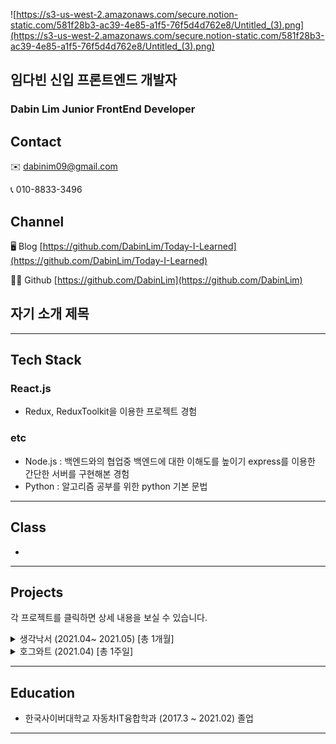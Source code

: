 ![https://s3-us-west-2.amazonaws.com/secure.notion-static.com/581f28b3-ac39-4e85-a1f5-76f5d4d762e8/Untitled_(3).png](https://s3-us-west-2.amazonaws.com/secure.notion-static.com/581f28b3-ac39-4e85-a1f5-76f5d4d762e8/Untitled_(3).png)

## 임다빈 신입 프론트엔드 개발자
### Dabin Lim Junior FrontEnd Developer

## Contact

✉️ dabinim09@gmail.com

📞 010-8833-3496

## Channel

🖥️ Blog [https://github.com/DabinLim/Today-I-Learned](https://github.com/DabinLim/Today-I-Learned)

👨‍💻 Github [https://github.com/DabinLim](https://github.com/DabinLim)

## 자기 소개 제목 




---

## Tech Stack

### React.js
- Redux, ReduxToolkit을 이용한 프로젝트 경험


### etc
- Node.js : 백엔드와의 협업중 백엔드에 대한 이해도를 높이기 express를 이용한 간단한 서버를 구현해본 경험
- Python : 알고리즘 공부를 위한 python 기본 문법


---

## Class

- 

---

## Projects 

각 프로젝트를 클릭하면 상세 내용을 보실 수 있습니다.

<details>
<summary>생각낙서 (2021.04~ 2021.05) [총 1개월]</summary>
<div>       

- Github Repository : [https://github.com/DabinLim/mind_bookshelf](https://github.com/DabinLim/mind_bookshelf)
    - **프론트엔드 개발 (2021.04~2021.05) [1개월]**
        - 사용한 기술 스택 : React.js
        - 팀구성 : 디자인 1명, 프론트엔드 개발자3명(본인포함), 백엔드 개발자 3명
        - 세부 내용 : 유저 230명 가입
        - 어려웠던 점
        - 해결방식
        - 웹사이트 [https://thinknote.us/](https://thinknote.online/)

</div>
</details>

<details>
<summary>호그와트 (2021.04) [총 1주일]</summary>
<div>       
 
- Github Repository : [https://github.com/DabinLim/Hogwarts](https://github.com/DabinLim/Hogwarts)
    - **프론트엔드 및 백엔드 개발 (2021.04) [1주일]**
        - 사용한 기술 스택 : React.js, Node.js
        - 팀구성 : 본인
        - 세부 내용 : 
        - 어려웠던 점 
        - 해결방식

</div>
</details>


---

## Education

- 한국사이버대학교 자동차IT융합학과 (2017.3 ~ 2021.02) 졸업

---